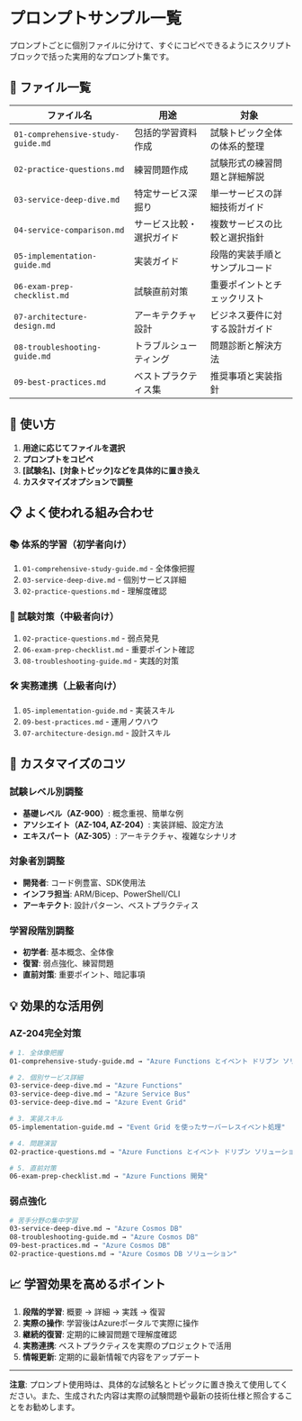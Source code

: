 # プロンプトサンプル一覧

プロンプトごとに個別ファイルに分けて、すぐにコピペできるようにスクリプトブロックで括った実用的なプロンプト集です。

## 📁 ファイル一覧

| ファイル名                        | 用途                     | 対象                           |
| --------------------------------- | ------------------------ | ------------------------------ |
| `01-comprehensive-study-guide.md` | 包括的学習資料作成       | 試験トピック全体の体系的整理   |
| `02-practice-questions.md`        | 練習問題作成             | 試験形式の練習問題と詳細解説   |
| `03-service-deep-dive.md`         | 特定サービス深掘り       | 単一サービスの詳細技術ガイド   |
| `04-service-comparison.md`        | サービス比較・選択ガイド | 複数サービスの比較と選択指針   |
| `05-implementation-guide.md`      | 実装ガイド               | 段階的実装手順とサンプルコード |
| `06-exam-prep-checklist.md`       | 試験直前対策             | 重要ポイントとチェックリスト   |
| `07-architecture-design.md`       | アーキテクチャ設計       | ビジネス要件に対する設計ガイド |
| `08-troubleshooting-guide.md`     | トラブルシューティング   | 問題診断と解決方法             |
| `09-best-practices.md`            | ベストプラクティス集     | 推奨事項と実装指針             |

## 🚀 使い方

1. **用途に応じてファイルを選択**
2. **プロンプトをコピペ**
3. **[試験名]、[対象トピック]などを具体的に置き換え**
4. **カスタマイズオプションで調整**

## 📋 よく使われる組み合わせ

### 📚 体系的学習（初学者向け）

1. `01-comprehensive-study-guide.md` - 全体像把握
2. `03-service-deep-dive.md` - 個別サービス詳細
3. `02-practice-questions.md` - 理解度確認

### 🎯 試験対策（中級者向け）

1. `02-practice-questions.md` - 弱点発見
2. `06-exam-prep-checklist.md` - 重要ポイント確認
3. `08-troubleshooting-guide.md` - 実践的対策

### 🛠️ 実務連携（上級者向け）

1. `05-implementation-guide.md` - 実装スキル
2. `09-best-practices.md` - 運用ノウハウ
3. `07-architecture-design.md` - 設計スキル

## 🔧 カスタマイズのコツ

### 試験レベル別調整

- **基礎レベル（AZ-900）**: 概念重視、簡単な例
- **アソシエイト（AZ-104, AZ-204）**: 実装詳細、設定方法
- **エキスパート（AZ-305）**: アーキテクチャ、複雑なシナリオ

### 対象者別調整

- **開発者**: コード例豊富、SDK使用法
- **インフラ担当**: ARM/Bicep、PowerShell/CLI
- **アーキテクト**: 設計パターン、ベストプラクティス

### 学習段階別調整

- **初学者**: 基本概念、全体像
- **復習**: 弱点強化、練習問題
- **直前対策**: 重要ポイント、暗記事項

## 💡 効果的な活用例

### AZ-204完全対策

```bash
# 1. 全体像把握
01-comprehensive-study-guide.md → "Azure Functions とイベント ドリブン ソリューション"

# 2. 個別サービス詳細
03-service-deep-dive.md → "Azure Functions"
03-service-deep-dive.md → "Azure Service Bus"
03-service-deep-dive.md → "Azure Event Grid"

# 3. 実装スキル
05-implementation-guide.md → "Event Grid を使ったサーバーレスイベント処理"

# 4. 問題演習
02-practice-questions.md → "Azure Functions とイベント ドリブン ソリューション"

# 5. 直前対策
06-exam-prep-checklist.md → "Azure Functions 開発"
```

### 弱点強化

```bash
# 苦手分野の集中学習
03-service-deep-dive.md → "Azure Cosmos DB"
08-troubleshooting-guide.md → "Azure Cosmos DB"
09-best-practices.md → "Azure Cosmos DB"
02-practice-questions.md → "Azure Cosmos DB ソリューション"
```

## 📈 学習効果を高めるポイント

1. **段階的学習**: 概要 → 詳細 → 実践 → 復習
2. **実際の操作**: 学習後はAzureポータルで実際に操作
3. **継続的復習**: 定期的に練習問題で理解度確認
4. **実務連携**: ベストプラクティスを実際のプロジェクトで活用
5. **情報更新**: 定期的に最新情報で内容をアップデート

---

**注意**: プロンプト使用時は、具体的な試験名とトピックに置き換えて使用してください。また、生成された内容は実際の試験問題や最新の技術仕様と照合することをお勧めします。
